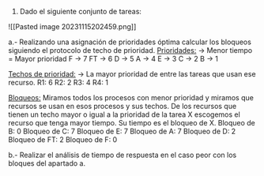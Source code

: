 1. Dado el siguiente conjunto de tareas:

![[Pasted image 20231115202459.png]]

a.- Realizando una asignación de prioridades óptima calcular los bloqueos siguiendo el protocolo de techo de prioridad.
<u>Prioridades:</u> -> Menor tiempo = Mayor prioridad
F -> 7
FT -> 6
D -> 5
A -> 4
E -> 3
C -> 2
B -> 1

<u>Techos de prioridad:</u> -> La mayor prioridad de entre las tareas que usan ese recurso.
R1: 6 
R2: 2
R3: 4
R4: 1

<u>Bloqueos:</u> Miramos todos los procesos con menor prioridad y miramos que recursos se usan en esos procesos  y sus techos. De los recursos que tienen un techo mayor o igual a la prioridad de la tarea X escogemos el recurso que tenga mayor tiempo. Su tiempo es el bloqueo de X. 
Bloqueo de B: 0
Bloqueo de C: 7 
Bloqueo de E: 7
Bloqueo de A: 7
Bloqueo de D: 2
Bloqueo de FT: 2
Bloqueo de F: 0

b.- Realizar el análisis de tiempo de respuesta en el caso peor con los bloques del apartado a.
